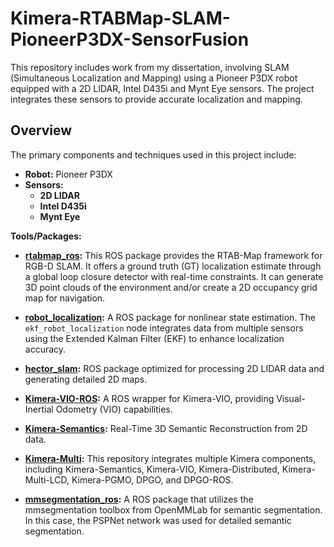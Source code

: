 # Kimera-RTABMap-SLAM-PioneerP3DX-SensorFusion
This repository includes work from my dissertation, involving SLAM (Simultaneous Localization and Mapping) using a Pioneer P3DX robot equipped with a 2D LIDAR, Intel D435i and Mynt Eye sensors. The project integrates these sensors to provide accurate localization and mapping.

## Overview
The primary components and techniques used in this project include:
- **Robot:** Pioneer P3DX
- **Sensors:**
  - **2D LIDAR**
  - **Intel D435i**
  - **Mynt Eye**
 
**Tools/Packages:**

- **[rtabmap_ros](https://github.com/introlab/rtabmap_ros):** This ROS package provides the RTAB-Map framework for RGB-D SLAM. It offers a ground truth (GT) localization estimate through a global loop closure detector with real-time constraints. It can generate 3D point clouds of the environment and/or create a 2D occupancy grid map for navigation.

- **[robot_localization](https://github.com/cra-ros-pkg/robot_localization):** A ROS package for nonlinear state estimation. The `ekf_robot_localization` node integrates data from multiple sensors using the Extended Kalman Filter (EKF) to enhance localization accuracy.

- **[hector_slam](https://github.com/tu-darmstadt-ros-pkg/hector_slam):** ROS package optimized for processing 2D LIDAR data and generating detailed 2D maps.

- **[Kimera-VIO-ROS](https://github.com/MIT-SPARK/Kimera-VIO-ROS):** A ROS wrapper for Kimera-VIO, providing Visual-Inertial Odometry (VIO) capabilities.

- **[Kimera-Semantics](https://github.com/MIT-SPARK/Kimera-Semantics):** Real-Time 3D Semantic Reconstruction from 2D data.

- **[Kimera-Multi](https://github.com/MIT-SPARK/Kimera-Multi):** This repository integrates multiple Kimera components, including Kimera-Semantics, Kimera-VIO, Kimera-Distributed, Kimera-Multi-LCD, Kimera-PGMO, DPGO, and DPGO-ROS.

- **[mmsegmentation_ros](https://github.com/open-mmlab/mmsegmentation_ros):** A ROS package that utilizes the mmsegmentation toolbox from OpenMMLab for semantic segmentation. In this case, the PSPNet network was used for detailed semantic segmentation.

